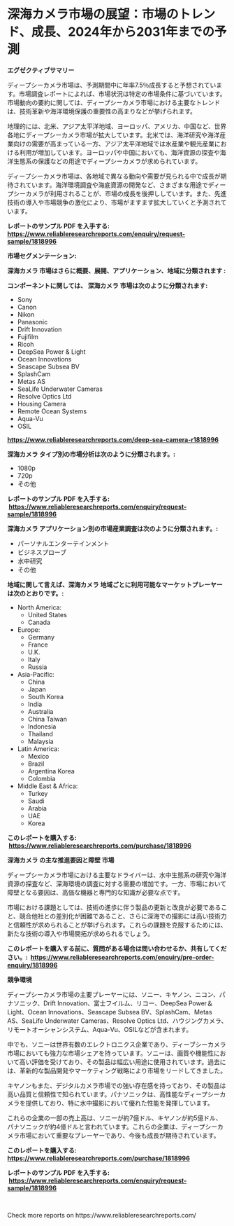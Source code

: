<p><h1>深海カメラ市場の展望：市場のトレンド、成長、2024年から2031年までの予測</h1></p><p><strong>エグゼクティブサマリー</strong></p>
<p><p>ディープシーカメラ市場は、予測期間中に年率7.5％成長すると予想されています。市場調査レポートによれば、市場状況は特定の市場条件に基づいています。市場動向の要約に関しては、ディープシーカメラ市場における主要なトレンドは、技術革新や海洋環境保護の重要性の高まりなどが挙げられます。 </p><p>地理的には、北米、アジア太平洋地域、ヨーロッパ、アメリカ、中国など、世界各地にディープシーカメラ市場が拡大しています。北米では、海洋研究や海洋産業向けの需要が高まっている一方、アジア太平洋地域では水産業や観光産業における利用が増加しています。ヨーロッパや中国においても、海洋資源の探査や海洋生態系の保護などの用途でディープシーカメラが求められています。</p><p>ディープシーカメラ市場は、各地域で異なる動向や需要が見られる中で成長が期待されています。海洋環境調査や海底資源の開発など、さまざまな用途でディープシーカメラが利用されることが、市場の成長を後押ししています。また、先進技術の導入や市場競争の激化により、市場がますます拡大していくと予測されています。</p></p>
<p><strong>レポートのサンプル PDF を入手する: <a href="https://www.reliableresearchreports.com/enquiry/request-sample/1818996">https://www.reliableresearchreports.com/enquiry/request-sample/1818996</a></strong></p>
<p><strong>市場セグメンテーション:</strong></p>
<p><strong> 深海カメラ 市場はさらに概要、展開、アプリケーション、地域に分類されます :</strong></p>
<p><strong>コンポーネントに関しては、 深海カメラ 市場は次のように分類されます: &nbsp;</strong></p>
<p><ul><li>Sony</li><li>Canon</li><li>Nikon</li><li>Panasonic</li><li>Drift Innovation</li><li>Fujifilm</li><li>Ricoh</li><li>DeepSea Power & Light</li><li>Ocean Innovations</li><li>Seascape Subsea BV</li><li>SplashCam</li><li>Metas AS</li><li>SeaLife Underwater Cameras</li><li>Resolve Optics Ltd</li><li>Housing Camera</li><li>Remote Ocean Systems</li><li>Aqua-Vu</li><li>OSIL</li></ul></p>
<p><strong><a href="https://www.reliableresearchreports.com/deep-sea-camera-r1818996">https://www.reliableresearchreports.com/deep-sea-camera-r1818996</a></strong></p>
<p><strong> 深海カメラ タイプ別の市場分析は次のように分類されます。:</strong></p>
<p><ul><li>1080p</li><li>720p</li><li>その他</li></ul></p>
<p><strong>レポートのサンプル PDF を入手する: &nbsp;<a href="https://www.reliableresearchreports.com/enquiry/request-sample/1818996">https://www.reliableresearchreports.com/enquiry/request-sample/1818996</a></strong></p>
<p><strong> 深海カメラ アプリケーション別の市場産業調査は次のように分類されます。:</strong></p>
<p><ul><li>パーソナルエンターテインメント</li><li>ビジネスプローブ</li><li>水中研究</li><li>その他</li></ul></p>
<p><strong>地域に関して言えば、深海カメラ 地域ごとに利用可能なマーケットプレーヤーは次のとおりです。:</strong></p>
<p><ul>
    <li>
        North America:
        <ul>
            <li>United States</li>
            <li>Canada</li>
        </ul>
    </li>
    <li>
        Europe:
        <ul>
            <li>Germany</li>
            <li>France</li>
            <li>U.K.</li>
            <li>Italy</li>
            <li>Russia</li>
        </ul>
    </li>
    <li>
        Asia-Pacific:
        <ul>
            <li>China</li>
            <li>Japan</li>
            <li>South Korea</li>
            <li>India</li>
            <li>Australia</li>
            <li>China Taiwan</li>
            <li>Indonesia</li>
            <li>Thailand</li>
            <li>Malaysia</li>
        </ul>
    </li>
    <li>
        Latin America:
        <ul>
            <li>Mexico</li>
            <li>Brazil</li>
            <li>Argentina Korea</li>
            <li>Colombia</li>
        </ul>
    </li>
    <li>
        Middle East & Africa:
        <ul>
            <li>Turkey</li>
            <li>Saudi</li>
            <li>Arabia</li>
            <li>UAE</li>
            <li>Korea</li>
        </ul>
    </li>
    </ul></p>
<p><strong>このレポートを購入する: &nbsp;<a href="https://www.reliableresearchreports.com/purchase/1818996">https://www.reliableresearchreports.com/purchase/1818996</a></strong></p>
<p><strong>深海カメラ の主な推進要因と障壁 市場</strong></p>
<p><p>ディープシーカメラ市場における主要なドライバーは、水中生態系の研究や海洋資源の探査など、深海環境の調査に対する需要の増加です。一方、市場において障壁となる要因は、高価な機器と専門的な知識が必要な点です。</p><p>市場における課題としては、技術の進歩に伴う製品の更新と改良が必要であること、競合他社との差別化が困難であること、さらに深海での撮影には高い技術力と信頼性が求められることが挙げられます。これらの課題を克服するためには、新たな技術の導入や市場開拓が求められるでしょう。</p></p>
<p><strong>このレポートを購入する前に、質問がある場合は問い合わせるか、共有してください。:&nbsp; <a href="https://www.reliableresearchreports.com/enquiry/pre-order-enquiry/1818996">https://www.reliableresearchreports.com/enquiry/pre-order-enquiry/1818996</a></strong></p>
<p><strong>競争環境</strong></p>
<p><p>ディープシーカメラ市場の主要プレーヤーには、ソニー、キヤノン、ニコン、パナソニック、Drift Innovation、富士フイルム、リコー、DeepSea Power＆Light、Ocean Innovations、Seascape Subsea BV、SplashCam、Metas AS、SeaLife Underwater Cameras、Resolve Optics Ltd、ハウジングカメラ、リモートオーシャンシステム、Aqua-Vu、OSILなどが含まれます。</p><p>中でも、ソニーは世界有数のエレクトロニクス企業であり、ディープシーカメラ市場においても強力な市場シェアを持っています。ソニーは、画質や機能性において高い評価を受けており、その製品は幅広い用途に使用されています。過去には、革新的な製品開発やマーケティング戦略により市場をリードしてきました。</p><p>キヤノンもまた、デジタルカメラ市場での強い存在感を持っており、その製品は高い品質と信頼性で知られています。パナソニックは、高性能なディープシーカメラを提供しており、特に水中撮影において優れた性能を発揮しています。</p><p>これらの企業の一部の売上高は、ソニーが約7億ドル、キヤノンが約5億ドル、パナソニックが約4億ドルと言われています。これらの企業は、ディープシーカメラ市場において重要なプレーヤーであり、今後も成長が期待されています。</p></p>
<p><strong>このレポートを購入する: &nbsp; <a href="https://www.reliableresearchreports.com/purchase/1818996">https://www.reliableresearchreports.com/purchase/1818996</a></strong></p>
<p><strong>レポートのサンプル PDF を入手する: &nbsp;<a href="https://www.reliableresearchreports.com/enquiry/request-sample/1818996">https://www.reliableresearchreports.com/enquiry/request-sample/1818996</a></strong><strong></strong></p>
<p>&nbsp;</p>
<p>Check more reports on https://www.reliableresearchreports.com/</p>